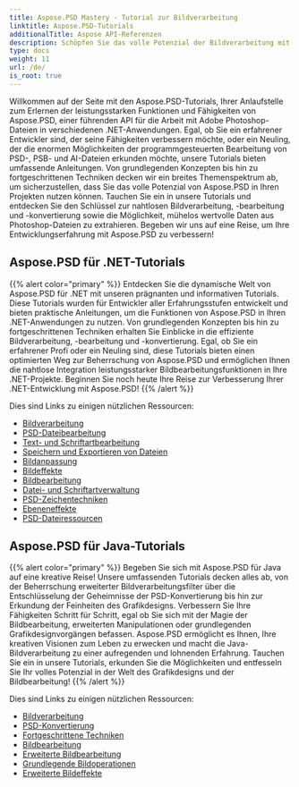 ```yaml
---
title: Aspose.PSD Mastery - Tutorial zur Bildverarbeitung
linktitle: Aspose.PSD-Tutorials
additionalTitle: Aspose API-Referenzen
description: Schöpfen Sie das volle Potenzial der Bildverarbeitung mit Aspose.PSD aus! Tauchen Sie ein in unsere umfassenden Tutorials für Expertenwissen und praktische Anleitungen.
type: docs
weight: 11
url: /de/
is_root: true
---
```


Willkommen auf der Seite mit den Aspose.PSD-Tutorials, Ihrer Anlaufstelle zum Erlernen der leistungsstarken Funktionen und Fähigkeiten von Aspose.PSD, einer führenden API für die Arbeit mit Adobe Photoshop-Dateien in verschiedenen .NET-Anwendungen. Egal, ob Sie ein erfahrener Entwickler sind, der seine Fähigkeiten verbessern möchte, oder ein Neuling, der die enormen Möglichkeiten der programmgesteuerten Bearbeitung von PSD-, PSB- und AI-Dateien erkunden möchte, unsere Tutorials bieten umfassende Anleitungen. Von grundlegenden Konzepten bis hin zu fortgeschrittenen Techniken decken wir ein breites Themenspektrum ab, um sicherzustellen, dass Sie das volle Potenzial von Aspose.PSD in Ihren Projekten nutzen können. Tauchen Sie ein in unsere Tutorials und entdecken Sie den Schlüssel zur nahtlosen Bildverarbeitung, -bearbeitung und -konvertierung sowie die Möglichkeit, mühelos wertvolle Daten aus Photoshop-Dateien zu extrahieren. Begeben wir uns auf eine Reise, um Ihre Entwicklungserfahrung mit Aspose.PSD zu verbessern!

## Aspose.PSD für .NET-Tutorials
{{% alert color="primary" %}}
Entdecken Sie die dynamische Welt von Aspose.PSD für .NET mit unseren prägnanten und informativen Tutorials. Diese Tutorials wurden für Entwickler aller Erfahrungsstufen entwickelt und bieten praktische Anleitungen, um die Funktionen von Aspose.PSD in Ihren .NET-Anwendungen zu nutzen. Von grundlegenden Konzepten bis hin zu fortgeschrittenen Techniken erhalten Sie Einblicke in die effiziente Bildverarbeitung, -bearbeitung und -konvertierung. Egal, ob Sie ein erfahrener Profi oder ein Neuling sind, diese Tutorials bieten einen optimierten Weg zur Beherrschung von Aspose.PSD und ermöglichen Ihnen die nahtlose Integration leistungsstarker Bildbearbeitungsfunktionen in Ihre .NET-Projekte. Beginnen Sie noch heute Ihre Reise zur Verbesserung Ihrer .NET-Entwicklung mit Aspose.PSD!
{{% /alert %}}

Dies sind Links zu einigen nützlichen Ressourcen:
 
- [Bildverarbeitung](./net/image-processing/)
- [PSD-Dateibearbeitung](./net/psd-file-manipulation/)
- [Text- und Schriftartbearbeitung](./net/text-and-font-manipulation/)
- [Speichern und Exportieren von Dateien](./net/file-saving-and-exporting/)
- [Bildanpassung](./net/image-adjustment/)
- [Bildeffekte](./net/image-effects/)
- [Bildbearbeitung](./net/image-manipulation/)
- [Datei- und Schriftartverwaltung](./net/file-and-font-handling/)
- [PSD-Zeichentechniken](./net/psd-drawing-techniques/)
- [Ebeneneffekte](./net/layer-effects/)
- [PSD-Dateiressourcen](./net/psd-file-resources/)


## Aspose.PSD für Java-Tutorials
{{% alert color="primary" %}}
Begeben Sie sich mit Aspose.PSD für Java auf eine kreative Reise! Unsere umfassenden Tutorials decken alles ab, von der Beherrschung erweiterter Bildverarbeitungsfilter über die Entschlüsselung der Geheimnisse der PSD-Konvertierung bis hin zur Erkundung der Feinheiten des Grafikdesigns. Verbessern Sie Ihre Fähigkeiten Schritt für Schritt, egal ob Sie sich mit der Magie der Bildbearbeitung, erweiterten Manipulationen oder grundlegenden Grafikdesignvorgängen befassen. Aspose.PSD ermöglicht es Ihnen, Ihre kreativen Visionen zum Leben zu erwecken und macht die Java-Bildverarbeitung zu einer aufregenden und lohnenden Erfahrung. Tauchen Sie ein in unsere Tutorials, erkunden Sie die Möglichkeiten und entfesseln Sie Ihr volles Potenzial in der Welt des Grafikdesigns und der Bildbearbeitung!
{{% /alert %}}

Dies sind Links zu einigen nützlichen Ressourcen:

- [Bildverarbeitung](./java/image-processing/)
- [PSD-Konvertierung](./java/psd-conversion/)
- [Fortgeschrittene Techniken](./java/advanced-techniques/)
- [Bildbearbeitung](./java/image-editing/)
- [Erweiterte Bildbearbeitung](./java/advanced-image-manipulation/)
- [Grundlegende Bildoperationen](./java/basic-image-operations/)
- [Erweiterte Bildeffekte](./java/advanced-image-effects/)